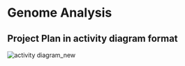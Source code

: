# Genome Analysis 

## Project Plan in activity diagram format

![activity diagram_new](https://user-images.githubusercontent.com/10686927/38623010-17e2604e-3d94-11e8-98ba-b33d88b653a1.png)
